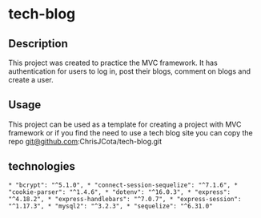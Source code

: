 # tech-blog

## Description
This project was created to practice the MVC framework. It has authentication for users to log in, post their blogs, comment on blogs and create a user.

## Usage
This project can be used as a template for creating a project with MVC framework or if you find the need to use a tech blog site you can copy the repo git@github.com:ChrisJCota/tech-blog.git

## technologies
`
        * "bcrypt": "^5.1.0",
        * "connect-session-sequelize": "^7.1.6",
        * "cookie-parser": "^1.4.6",
        * "dotenv": "^16.0.3",
        * "express": "^4.18.2",
        * "express-handlebars": "^7.0.7",
        * "express-session": "^1.17.3",
        * "mysql2": "^3.2.3",
        * "sequelize": "^6.31.0"
        `
